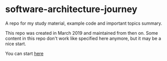 # software-architecture-journey

A repo for my study material, example code and important topics summary.

This repo was created in March 2019 and maintained from then on. Some content in this repo don't work like specified here anymore, but it may be a nice start.

You can start [here](summary.md)

